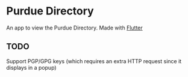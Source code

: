 # Purdue Directory

An app to view the Purdue Directory. Made with [Flutter](http://flutter.io)

## TODO

Support PGP/GPG keys (which requires an extra HTTP request since it displays in a popup)
